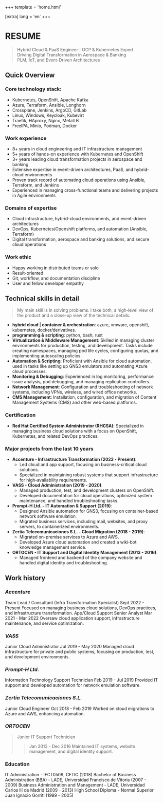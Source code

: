 +++
template = 'home.html'

[extra]
lang = 'en'
+++

# RESUME

> Hybrid Cloud & PaaS Engineer | OCP & Kubernetes Expert \
> Driving Digital Transformation in Aerospace & Banking \
> PLM, IoT, and Event-Driven Architectures

## Quick Overview

### Core technology stack:

* Kubernetes, OpenShift, Apache Kafka
* Azure, Terraform, Ansible, Longhorn
* Crossplane, Jenkins, ArgoCD, GitLab
* Linux, Windows, Keycloak, Kubevirt
* Traefik, HAproxy, Nginx, MetalLB
* FreeIPA, Minio, Podman, Docker

### Work experience

* 8+ years in cloud engineering and IT infrastructure management
* 5+ years of hands-on experience with Kubernetes and OpenShift
* 3+ years leading cloud transformation projects in aerospace and banking
* Extensive expertise in event-driven architectures, PaaS, and hybrid-cloud environments
* Proven track record of automating cloud operations using Ansible, Terraform, and Jenkins
* Experienced in managing cross-functional teams and delivering projects in Agile environments


### Domains of expertise

* Cloud infrastructure, hybrid-cloud environments, and event-driven architectures
* DevOps, Kubernetes/Openshift platforms, and automation (Ansible, Terraform)
* Digital transformation, aerospace and banking solutions, and secure cloud operations

### Work ethic

* Happy working in distributed teams or solo
* Result-oriented
* Git, workflow, and documentation discipline
* User and fellow developer empathy

## Technical skills in detail

> My main skill is in solving problems. I take both, a high-level view of the product and a close-up view of the technical details.

* **hybrid cloud | container & orchestration**: azure, vmware, openshift, kubernetes, docker/derivatives.
* **programming & scripting**: python, bash, rust
* **Virtualization & Middleware Management**: Skilled in managing cluster environments for production, testing, and development. Tasks include creating namespaces, managing pod life cycles, configuring quotas, and implementing autoscaling policies.
* **Automation & Scripting**: Proficient with Ansible for cloud automation, used in tasks like setting up GNS3 emulators and automating Azure cloud processes.
* **Monitoring & Debugging**: Experienced in log monitoring, performance issue analysis, pod debugging, and managing replication controllers.
* **Network Management**: Configuration and troubleshooting of network systems, including VPNs, wireless, and wired office networks.
* **CMS Management**: Installation, configuration, and migration of Content Management Systems (CMS) and other web-based platforms.

### Certification

* **Red Hat Certified System Administrator (RHCSA)**: Specialized in managing business cloud solutions with a focus on OpenShift, Kubernetes, and related DevOps practices.

### Major projects from the last 10 years

+ **Accenture - Infrastructure Transformation (2022 - Present)**:
  + Led cloud and app support, focusing on business-critical cloud solutions.
  + Specialized in maintaining robust systems that support infrastructure for high-availability requirements.
+ **VASS - Cloud Administration (2019 - 2020)**:
  + Managed production, test, and development clusters on OpenShift.
  + Developed documentation for cloud operations, optimized system maintenance, and handled troubleshooting tasks.
+ **Prompt-H Ltd. - IT Automation & Support (2019)**:
  + Designed Ansible automation for GNS3, focusing on container-based network software emulation.
  + Migrated business services, including mail, websites, and proxy servers, to containerized environments.
+ **Zertia Telecomunicaciones S.L. - Cloud Migration (2018 - 2019)**:
  + Migrated on-premise services to Azure and AWS.
  + Developed Azure cloud automation and created a wiki-bot knowledge management service.
+ **ORTOCEN - IT Support and Digital Identity Management (2013 - 2016)**:
  + Managed frontend and backend of the company website and handled digital identity and troubleshooting.

## Work history

### _Accenture_

Team Lead / Consultant (Infra Transformation Specialist)
Sept 2022 - Present
Focused on managing business cloud solutions, DevOps practices, and infrastructure transformation.
App/Cloud Support Senior Analyst
Mar 2021 - Mar 2022
Oversaw cloud application support, infrastructure maintenance, and service optimization.

### _VASS_

Junior Cloud Administrator
Jul 2019 - May 2020
Managed cloud infrastructure for private and public systems, focusing on production, test, and development environments.

### _Prompt-H Ltd._

Information Technology Support Technician
Feb 2019 - Jul 2019
Provided IT support and developed automation for network emulation software.

### _Zertia Telecomunicaciones S.L._

Junior Cloud Engineer
Oct 2018 - Feb 2019
Worked on cloud migrations to Azure and AWS, enhancing automation.

### _ORTOCEN_

> Junior IT Support Technician
>> Jan 2013 - Dec 2016
>> Maintained IT systems, website management, and digital identity support.


### Education

IT Administration - IFCT0509, CFTIC (2018)
Bachelor of Business Administration (BBA) - LADE, Universidad Francisco de Vitoria (2007 - 2009)
Business Administration and Management - LADE, Universidad Carlos III de Madrid (2009 - 2013)
High School Diploma - Normal Superior Juan Ignacio Gorriti (1999 - 2005)

